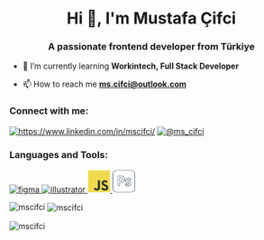 <h1 align="center">Hi 👋, I'm Mustafa Çifci</h1>
<h3 align="center">A passionate frontend developer from Türkiye</h3>

- 🌱 I’m currently learning **Workintech, Full Stack Developer**

- 📫 How to reach me **ms.cifci@outlook.com**

<h3 align="left">Connect with me:</h3>
<p align="left">
<a href="https://linkedin.com/in/https://www.linkedin.com/in/mscifci/" target="blank"><img align="center" src="https://raw.githubusercontent.com/rahuldkjain/github-profile-readme-generator/master/src/images/icons/Social/linked-in-alt.svg" alt="https://www.linkedin.com/in/mscifci/" height="30" width="40" /></a>
<a href="https://www.hackerrank.com/@ms_cifci" target="blank"><img align="center" src="https://raw.githubusercontent.com/rahuldkjain/github-profile-readme-generator/master/src/images/icons/Social/hackerrank.svg" alt="@ms_cifci" height="30" width="40" /></a>
</p>

<h3 align="left">Languages and Tools:</h3>
<p align="left"> <a href="https://www.figma.com/" target="_blank" rel="noreferrer"> <img src="https://www.vectorlogo.zone/logos/figma/figma-icon.svg" alt="figma" width="40" height="40"/> </a> <a href="https://www.adobe.com/in/products/illustrator.html" target="_blank" rel="noreferrer"> <img src="https://www.vectorlogo.zone/logos/adobe_illustrator/adobe_illustrator-icon.svg" alt="illustrator" width="40" height="40"/> </a> <a href="https://developer.mozilla.org/en-US/docs/Web/JavaScript" target="_blank" rel="noreferrer"> <img src="https://raw.githubusercontent.com/devicons/devicon/master/icons/javascript/javascript-original.svg" alt="javascript" width="40" height="40"/> </a> <a href="https://www.photoshop.com/en" target="_blank" rel="noreferrer"> <img src="https://raw.githubusercontent.com/devicons/devicon/master/icons/photoshop/photoshop-line.svg" alt="photoshop" width="40" height="40"/> </a> </p>

<p><img align="left" src="https://github-readme-stats.vercel.app/api/top-langs?username=mscifci&show_icons=true&locale=en&layout=compact" alt="mscifci" /></p>

<p>&nbsp;<img align="center" src="https://github-readme-stats.vercel.app/api?username=mscifci&show_icons=true&locale=en" alt="mscifci" /></p>

<p><img align="center" src="https://github-readme-streak-stats.herokuapp.com/?user=mscifci&" alt="mscifci" /></p>
